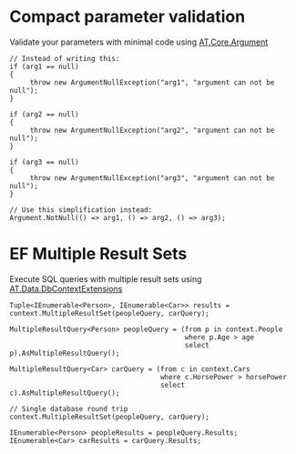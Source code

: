  Compact parameter validation
=============================
Validate your parameters with minimal code using [AT.Core.Argument](https://github.com/lehn0058/AT/wiki/AT.Core.Argument)

    // Instead of writing this:
    if (arg1 == null)
    {
         throw new ArgumentNullException("arg1", "argument can not be null");
    }
    
    if (arg2 == null)
    {
         throw new ArgumentNullException("arg2", "argument can not be null");
    }
    
    if (arg3 == null)
    {
         throw new ArgumentNullException("arg3", "argument can not be null");
    }

    // Use this simplification instead:
    Argument.NotNull(() => arg1, () => arg2, () => arg3);



EF Multiple Result Sets
=======================
Execute SQL queries with multiple result sets using [AT.Data.DbContextExtensions](https://github.com/lehn0058/AT/wiki/AT.Data.DbContextExtensions)

    Tuple<IEnumerable<Person>, IEnumerable<Car>> results = context.MultipleResultSet(peopleQuery, carQuery);
    
    MultipleResultQuery<Person> peopleQuery = (from p in context.People
                                               where p.Age > age
                                               select p).AsMultipleResultQuery();

    MultipleResultQuery<Car> carQuery = (from c in context.Cars
                                         where c.HorsePower > horsePower
                                         select c).AsMultipleResultQuery();

    // Single database round trip
    context.MultipleResultSet(peopleQuery, carQuery);
    
    IEnumerable<Person> peopleResults = peopleQuery.Results;
    IEnumerable<Car> carResults = carQuery.Results;
